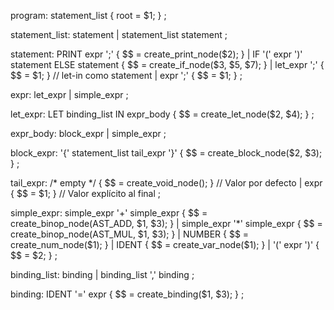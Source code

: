 

program:
    statement_list { root = $1; }
    ;

statement_list:
    statement
    | statement_list statement
    ;

statement:
    PRINT expr ';' { $$ = create_print_node($2); }
    | IF '(' expr ')' statement ELSE statement { $$ = create_if_node($3, $5, $7); }
    | let_expr ';' { $$ = $1; }  // let-in como statement
    | expr ';' { $$ = $1; }
    ;

expr:
    let_expr
    | simple_expr
    ;

let_expr:
    LET binding_list IN expr_body { $$ = create_let_node($2, $4); }
    ;

expr_body:
    block_expr
    | simple_expr
    ;

block_expr:
    '{' statement_list tail_expr '}' { $$ = create_block_node($2, $3); }
    ;

tail_expr:
    /* empty */ { $$ = create_void_node(); }  // Valor por defecto
    | expr { $$ = $1; }  // Valor explícito al final
    ;

simple_expr:
    simple_expr '+' simple_expr { $$ = create_binop_node(AST_ADD, $1, $3); }
    | simple_expr '*' simple_expr { $$ = create_binop_node(AST_MUL, $1, $3); }
    | NUMBER { $$ = create_num_node($1); }
    | IDENT { $$ = create_var_node($1); }
    | '(' expr ')' { $$ = $2; }
    ;

binding_list:
    binding
    | binding_list ',' binding
    ;

binding:
    IDENT '=' expr { $$ = create_binding($1, $3); }
    ;